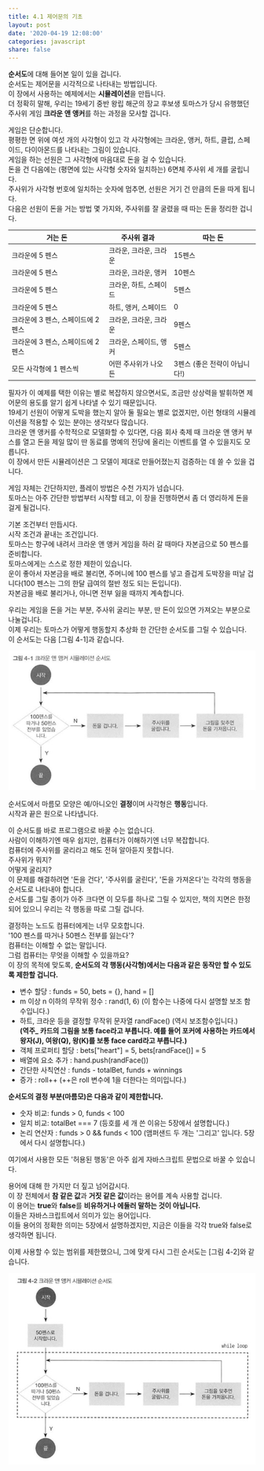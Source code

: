 ```yaml
---
title: 4.1 제어문의 기초
layout: post
date: '2020-04-19 12:08:00'
categories: javascript
share: false
---
```


**순서도**에 대해 들어본 일이 있을 겁니다.  
순서도는 제어문을 시각적으로 나타내는 방법입니다.  
이 장에서 사용하는 예제에서는 **시뮬레이션**을 만듭니다.  
더 정확히 말해, 우리는 19세기 중반 왕립 해군의 장교 후보생 토마스가 당시 유행했던 주사위 게임 **크라운 앤 앵커**를 하는 과정을 모사할 겁니다.

게임은 단순합니다.  
평평한 면 위에 여섯 개의 사각형이 있고 각 사각형에는 크라운, 앵커, 하트, 클럽, 스페이드, 다이아몬드를 나타내는 그림이 있습니다.  
게임을 하는 선원은 그 사각형에 마음대로 돈을 걸 수 있습니다.  
돈을 건 다음에는 (평면에 있는 사각형 숫자와 일치하는) 6면체 주사위 세 개를 굴립니다.  
주사위가 사각형 번호에 일치하는 숫자에 멈추면, 선원은 거기 건 만큼의 돈을 따게 됩니다.  
다음은 선원이 돈을 거는 방법 몇 가지와, 주사위를 잘 굴렸을 때 따는 돈을 정리한 겁니다.

|거는 돈|주사위 결과|따는 돈|
|---------|---------------|---------|
| 크라운에 5 펜스 | 크라운, 크라운, 크라운 | 15펜스 |
| 크라운에 5 펜스 | 크라운, 크라운, 앵커 | 10펜스 |
| 크라운에 5 펜스 | 크라운, 하트, 스페이드 | 5펜스 |
| 크라운에 5 펜스 | 하트, 앵커, 스페이드 | 0 |
| 크라운에 3 펜스, 스페이드에 2펜스 | 크라운, 크라운, 크라운 | 9펜스 |
| 크라운에 3 펜스, 스페이드에 2펜스 | 크라운, 스페이드, 앵커 | 5펜스 |
| 모든 사각형에 1 펜스씩 | 어떤 주사위가 나오든 | 3펜스 (좋은 전략이 아닙니다!) |

필자가 이 예제를 택한 이유는 별로 복잡하지 않으면서도, 조금만 상상력을 발휘하면 제어문의 용도를 알기 쉽게 나타낼 수 있기 때문입니다.  
19세기 선원이 어떻게 도박을 했는지 알아 둘 필요는 별로 없겠지만, 이런 형태의 시뮬레이션을 적용할 수 있는 분야는 생각보다 많습니다.  
크라운 앤 앵커를 수학적으로 모델화할 수 있다면, 다음 회사 축제 때 크라운 앤 앵커 부스를 열고 돈을 제일 많이 딴 동료를 명예의 전당에 올리는 이벤트를 열 수 있을지도 모릅니다.  
이 장에서 만든 시뮬레이션은 그 모델이 제대로 만들어졌는지 검증하는 데 쓸 수 있을 겁니다.  

게임 자체는 간단하지만, 플레이 방법은 수천 가지가 넘습니다.  
토마스는 아주 간단한 방법부터 시작할 테고, 이 장을 진행하면서 좀 더 영리하게 돈을 걸게 될겁니다.

기본 조건부터 만듭시다.  
시작 조건과 끝내는 조건입니다.  
토마스는 항구에 내려서 크라운 앤 앵커 게임을 하러 갈 때마다 자본금으로 50 펜스를 준비합니다.  
토마스에게는 스스로 정한 제한이 있습니다.  
운이 좋아서 자본금을 배로 불리면, 주머니에 100 펜스를 넣고 즐겁게 도박장을 떠날 겁니다(100 펜스는 그의 한달 급여의 절반 정도 되는 돈입니다).  
자본금을 배로 불리거나, 아니면 전부 잃을 때까지 계속합니다.

우리는 게임을 돈을 거는 부분, 주사위 굴리는 부분, 딴 돈이 있으면 가져오는 부분으로 나눌겁니다.  
이제 우리는 토마스가 어떻게 행동할지 추상화 한 간단한 순서도를 그릴 수 있습니다.  
이 순서도는 다음 [그림 4-1]과 같습니다.

![순서도](/assets/img/learningjs/image31.jpg)

순서도에서 마름모 모양은 예/아니오인 **결정**이며 사각형은 **행동**입니다.  
시작과 끝은 원으로 나타냅니다.

이 순서도를 바로 프로그램으로 바꿀 수는 없습니다.  
사람이 이해하기엔 매우 쉽지만, 컴퓨터가 이해하기엔 너무 복잡합니다.  
컴퓨터에 주사위를 굴리라고 해도 전혀 알아듣지 못합니다.  
주사위가 뭐지?  
어떻게 굴리지?  
이 문제를 해결하려면 '돈을 건다', '주사위를 굴린다', '돈을 가져온다'는 각각의 행동을 순서도로 나타내야 합니다.  
순서도를 그릴 종이가 아주 크다면 이 모두를 하나로 그릴 수 있지만, 책의 지면은 한정되어 있으니 우리는 각 행동을 따로 그릴 겁니다.

결정하는 노드도 컴퓨터에게는 너무 모호합니다.  
'100 펜스를 따거나 50펜스 전부를 잃는다'?  
컴퓨터는 이해할 수 없는 말입니다.  
그럼 컴퓨터는 무엇을 이해할 수 있을까요?  
이 장의 목적에 맞도록, **순서도의 각 행동(사각형)에서는 다음과 같은 동작만 할 수 있도록 제한할 겁니다.**

* 변수 할당 : funds = 50, bets = {}, hand = []
* m 이상 n 이하의 무작위 정수 : rand(1, 6) (이 함수는 나중에 다시 설명할 보조 함수입니다.)
* 하트, 크라운 등을 결정할 무작위 문자열 randFace() (역시 보조함수입니다.)  
**(역주_ 카드의 그림을 보통 face라고 부릅니다. 예를 들어 포커에 사용하는 카드에서 왕자(J), 여왕(Q), 왕(K)를 보통 face card라고 부릅니다.)**
* 객체 프로퍼티 할당 : bets["heart"] = 5, bets[randFace()] = 5
* 배열에 요소 추가 : hand.push(randFace())
* 간단한 사칙연산 : funds - totalBet, funds + winnings
* 증가 : roll++ (++은 roll 변수에 1을 더한다는 의미입니다.)

**순서도의 결정 부분(마름모)은 다음과 같이 제한합니다.**

* 숫자 비교: funds > 0, funds < 100
* 일치 비교: totalBet === 7 (등호를 세 개 쓴 이유는 5장에서 설명합니다.)
* 논리 연산자 : funds > 0 && funds < 100 (앰퍼샌드 두 개는 '그리고' 입니다. 5장에서 다시 설명합니다.)

여기에서 사용한 모든 '허용된 행동'은 아주 쉽게 자바스크립트 문법으로 바꿀 수 있습니다.

용어에 대해 한 가지만 더 짚고 넘어갑시다.  
이 장 전체에서 **참 같은 값**과 **거짓 같은 값**이라는 용어를 계속 사용할 겁니다.  
이 용어는 **true**와 **false**를 **비유하거나 에둘러 말하는 것이 아닙니다.**  
이들은 자바스크립트에서 의미가 있는 용어입니다.  
이들 용어의 정확한 의미는 5장에서 설명하겠지만, 지금은 이들을 각각 true와 false로 생각하면 됩니다.

이제 사용할 수 있는 범위를 제한했으니, 그에 맞게 다시 그린 순서도는 [그림 4-2]와 같습니다.

![순서도](/assets/img/learningjs/image32.jpg)